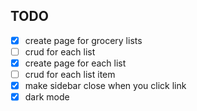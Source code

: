 ## TODO

- [x] create page for grocery lists
- [ ] crud for each list
- [x] create page for each list
- [ ] crud for each list item
- [x] make sidebar close when you click link
- [x] dark mode

